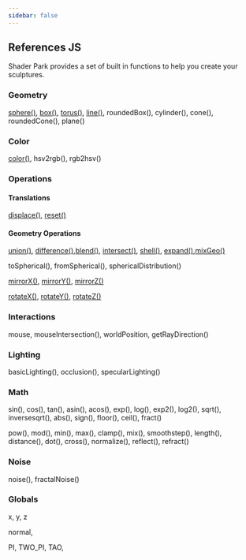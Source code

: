 ```yaml
---
sidebar: false
---
```

## References JS
Shader Park provides a set of built in functions to help you create your sculptures.

### Geometry
[sphere()](/references-js/geometries/sphere.html), [box()](/references-js/geometries/box.html), [torus()](/references-js/geometries/torus.html), [line()](/references-js/geometries/line.html), roundedBox(), cylinder(), cone(), roundedCone(), plane()

### Color
[color()](/references-js/color/color.html), hsv2rgb(), rgb2hsv()
### Operations

#### Translations
[displace()](/references-js/operations/displace.html), [reset()](/references-js/operations/reset.html)

#### Geometry Operations
[union()](/references-js/operations/union.html), [difference()](/references-js/operations/difference.html),[blend()](/references-js/operations/blend.html), [intersect()](/references-js/operations/intersect.html), [shell()](/references-js/operations/shell.html), [expand()](/references-js/operations/expand.html),[mixGeo()](/references-js/operations/mixGeo.html)

toSpherical(), fromSpherical(), sphericalDistribution()

[mirrorX()](/references-js/operations/mirrorX.html), [mirrorY()](/references-js/operations/mirrorY.html), [mirrorZ()](/references-js/operations/mirrorX.html)

[rotateX()](/references-js/operations/rotateX.html), [rotateY()](/references-js/operations/rotateY.html), [rotateZ()](/references-js/operations/rotateZ.html)

### Interactions
mouse, mouseIntersection(), worldPosition, getRayDirection()

### Lighting
basicLighting(), occlusion(), specularLighting()

### Math
sin(), cos(), tan(), asin(), acos(), exp(), log(), exp2(), log2(), sqrt(), inversesqrt(), abs(), sign(), floor(), ceil(), fract()

pow(), mod(), min(), max(), clamp(), mix(), smoothstep(), length(), distance(), dot(), cross(), normalize(), reflect(), refract()

### Noise

noise(), fractalNoise()

### Globals
x, y, z

normal, 

PI, TWO_PI, TAO, 